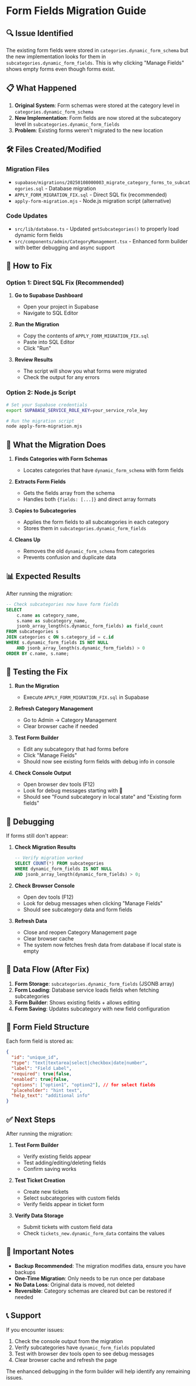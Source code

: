 # Form Fields Migration Guide

## 🔍 Issue Identified

The existing form fields were stored in `categories.dynamic_form_schema` but the new implementation looks for them in `subcategories.dynamic_form_fields`. This is why clicking "Manage Fields" shows empty forms even though forms exist.

## 📋 What Happened

1. **Original System**: Form schemas were stored at the category level in `categories.dynamic_form_schema`
2. **New Implementation**: Form fields are now stored at the subcategory level in `subcategories.dynamic_form_fields`
3. **Problem**: Existing forms weren't migrated to the new location

## 🛠️ Files Created/Modified

### Migration Files
- `supabase/migrations/20250108000003_migrate_category_forms_to_subcategories.sql` - Database migration
- `APPLY_FORM_MIGRATION_FIX.sql` - Direct SQL fix (recommended)
- `apply-form-migration.mjs` - Node.js migration script (alternative)

### Code Updates
- `src/lib/database.ts` - Updated `getSubcategories()` to properly load dynamic form fields
- `src/components/admin/CategoryManagement.tsx` - Enhanced form builder with better debugging and async support

## 🚀 How to Fix

### Option 1: Direct SQL Fix (Recommended)

1. **Go to Supabase Dashboard**
   - Open your project in Supabase
   - Navigate to SQL Editor

2. **Run the Migration**
   - Copy the contents of `APPLY_FORM_MIGRATION_FIX.sql`
   - Paste into SQL Editor
   - Click "Run"

3. **Review Results**
   - The script will show you what forms were migrated
   - Check the output for any errors

### Option 2: Node.js Script

```bash
# Set your Supabase credentials
export SUPABASE_SERVICE_ROLE_KEY=your_service_role_key

# Run the migration script
node apply-form-migration.mjs
```

## 🔧 What the Migration Does

1. **Finds Categories with Form Schemas**
   - Locates categories that have `dynamic_form_schema` with form fields

2. **Extracts Form Fields**
   - Gets the fields array from the schema
   - Handles both `{fields: [...]}` and direct array formats

3. **Copies to Subcategories**
   - Applies the form fields to all subcategories in each category
   - Stores them in `subcategories.dynamic_form_fields`

4. **Cleans Up**
   - Removes the old `dynamic_form_schema` from categories
   - Prevents confusion and duplicate data

## 📊 Expected Results

After running the migration:

```sql
-- Check subcategories now have form fields
SELECT 
    c.name as category_name,
    s.name as subcategory_name,
    jsonb_array_length(s.dynamic_form_fields) as field_count
FROM subcategories s
JOIN categories c ON s.category_id = c.id
WHERE s.dynamic_form_fields IS NOT NULL 
    AND jsonb_array_length(s.dynamic_form_fields) > 0
ORDER BY c.name, s.name;
```

## 🎯 Testing the Fix

1. **Run the Migration**
   - Execute `APPLY_FORM_MIGRATION_FIX.sql` in Supabase

2. **Refresh Category Management**
   - Go to Admin → Category Management
   - Clear browser cache if needed

3. **Test Form Builder**
   - Edit any subcategory that had forms before
   - Click "Manage Fields" 
   - Should now see existing form fields with debug info in console

4. **Check Console Output**
   - Open browser dev tools (F12)
   - Look for debug messages starting with 🔧
   - Should see "Found subcategory in local state" and "Existing form fields"

## 🐛 Debugging

If forms still don't appear:

1. **Check Migration Results**
   ```sql
   -- Verify migration worked
   SELECT COUNT(*) FROM subcategories 
   WHERE dynamic_form_fields IS NOT NULL 
   AND jsonb_array_length(dynamic_form_fields) > 0;
   ```

2. **Check Browser Console**
   - Open dev tools (F12)
   - Look for debug messages when clicking "Manage Fields"
   - Should see subcategory data and form fields

3. **Refresh Data**
   - Close and reopen Category Management page
   - Clear browser cache
   - The system now fetches fresh data from database if local state is empty

## 🔄 Data Flow (After Fix)

1. **Form Storage**: `subcategories.dynamic_form_fields` (JSONB array)
2. **Form Loading**: Database service loads fields when fetching subcategories
3. **Form Builder**: Shows existing fields + allows editing
4. **Form Saving**: Updates subcategory with new field configuration

## 📝 Form Field Structure

Each form field is stored as:
```json
{
  "id": "unique_id",
  "type": "text|textarea|select|checkbox|date|number",
  "label": "Field Label",
  "required": true|false,
  "enabled": true|false,
  "options": ["option1", "option2"], // for select fields
  "placeholder": "hint text",
  "help_text": "additional info"
}
```

## ✅ Next Steps

After running the migration:

1. **Test Form Builder**
   - Verify existing fields appear
   - Test adding/editing/deleting fields
   - Confirm saving works

2. **Test Ticket Creation**
   - Create new tickets
   - Select subcategories with custom fields
   - Verify fields appear in ticket form

3. **Verify Data Storage**
   - Submit tickets with custom field data
   - Check `tickets_new.dynamic_form_data` contains the values

## 🚨 Important Notes

- **Backup Recommended**: The migration modifies data, ensure you have backups
- **One-Time Migration**: Only needs to be run once per database
- **No Data Loss**: Original data is moved, not deleted
- **Reversible**: Category schemas are cleared but can be restored if needed

## 📞 Support

If you encounter issues:

1. Check the console output from the migration
2. Verify subcategories have `dynamic_form_fields` populated
3. Test with browser dev tools open to see debug messages
4. Clear browser cache and refresh the page

The enhanced debugging in the form builder will help identify any remaining issues. 